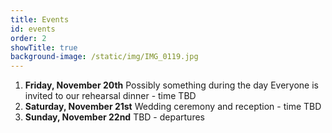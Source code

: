 ```yaml
---
title: Events
id: events
order: 2
showTitle: true
background-image: /static/img/IMG_0119.jpg
---
```


1. **Friday, November 20th**
   Possibly something during the day
   Everyone is invited to our rehearsal dinner - time TBD
1. **Saturday, November 21st**
   Wedding ceremony and reception - time TBD
1. **Sunday, November 22nd**
   TBD - departures
